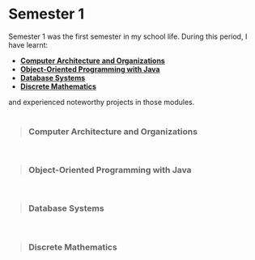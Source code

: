 # Semester 1
Semester 1 was the first semester in my school life. During this period, I have learnt:
* [**Computer Architecture and Organizations**](#computer-architecture-and-organizations)
* [**Object-Oriented Programming with Java**](#object-oriented-programming-with-java)
* [**Database Systems**](#database-systems)
* [**Discrete Mathematics**](#discrete-mathematics)

and experienced noteworthy projects in those modules.
<br/>
<br/>

> ### **Computer Architecture and Organizations**
>
>
<br/>

> ### **Object-Oriented Programming with Java**
> 
> 
<br/>

> ### **Database Systems**
>
>
<br/>

> ### **Discrete Mathematics**
>
>
<br/>
